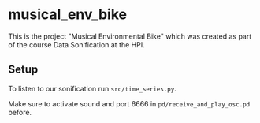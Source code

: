 # musical_env_bike
This is the project "Musical Environmental Bike" which was created as part of the course Data Sonification at the HPI.

## Setup
To listen to our sonification run ```src/time_series.py```.

Make sure to activate sound and port 6666 in ```pd/receive_and_play_osc.pd``` before.
